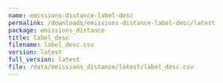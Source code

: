 ```yaml
---
name: emissions-distance-label-desc
permalink: /downloads/emissions-distance-label-desc/latest
package: emissions_distance
title: label_desc
filename: label_desc.csv
version: latest
full_version: latest
file: /data/emissions_distance/latest/label_desc.csv
---
```

